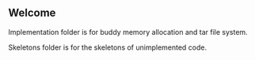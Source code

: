 ## Welcome

Implementation folder is for buddy memory allocation and tar file system.

Skeletons folder is for the skeletons of unimplemented code.
